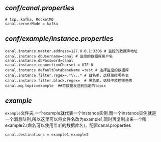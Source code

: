 ## *conf/canal.properties* 

```shell
# tcp, kafka, RocketMQ
canal.serverMode = kafka
```



## *conf/example/instance.properties*

```shell
canal.instance.master.address=127.0.0.1:3306 # 监控的数据库地址
canal.instance.dbUsername=canal # 监控的数据库用户名
canal.instance.dbPassword=canal
canal.instance.connectionCharset = UTF-8
canal.instance.defaultDatabaseName =test # 选择监控的数据库
canal.instance.filter.regex=.*\\..* # 白名单，选择监控哪些表
canal.instance.filter.black.regex=  # 黑名单，选择不监控哪些表
canal.mq.topic=example  ##将数据发送到指定的topic
```



## *example*

`example`文件夹,一个example就代表一个instance实例.而一个instance实例就是一个消息队列,所以这里可以将文件名改为example1,同时再复制出来一个叫example2.(命名可以使用监听的数据库名)，配置canal.properties

```shell
canal.destinations = example1,example2
```

